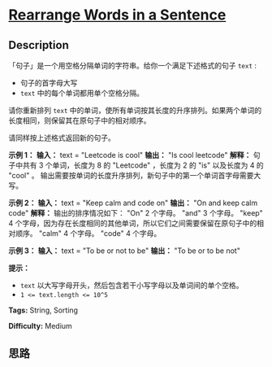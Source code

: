 # [Rearrange Words in a Sentence][title]

## Description

「句子」是一个用空格分隔单词的字符串。给你一个满足下述格式的句子 `text` :

  * 句子的首字母大写
  * `text` 中的每个单词都用单个空格分隔。

请你重新排列 `text` 中的单词，使所有单词按其长度的升序排列。如果两个单词的长度相同，则保留其在原句子中的相对顺序。

请同样按上述格式返回新的句子。



**示例 1：**
            **输入：** text = "Leetcode is cool"    **输出：** "Is cool leetcode"    **解释：** 句子中共有 3 个单词，长度为 8 的 "Leetcode" ，长度为 2 的 "is" 以及长度为 4 的 "cool" 。    输出需要按单词的长度升序排列，新句子中的第一个单词首字母需要大写。    

**示例 2：**
            **输入：** text = "Keep calm and code on"    **输出：** "On and keep calm code"    **解释：** 输出的排序情况如下：    "On" 2 个字母。    "and" 3 个字母。    "keep" 4 个字母，因为存在长度相同的其他单词，所以它们之间需要保留在原句子中的相对顺序。    "calm" 4 个字母。    "code" 4 个字母。    

**示例 3：**
            **输入：** text = "To be or not to be"    **输出：** "To be or to be not"    



**提示：**

  * `text` 以大写字母开头，然后包含若干小写字母以及单词间的单个空格。
  * `1 <= text.length <= 10^5`


**Tags:** String, Sorting

**Difficulty:** Medium

## 思路

[title]: https://leetcode-cn.com/problems/rearrange-words-in-a-sentence
